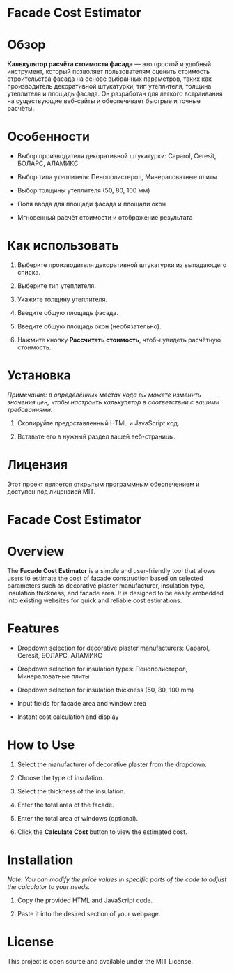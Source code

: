 # Facade Cost Estimator

# Обзор

**Калькулятор расчёта стоимости фасада** — это простой и удобный инструмент, который позволяет пользователям оценить стоимость строительства фасада на основе выбранных параметров, таких как производитель декоративной штукатурки, тип утеплителя, толщина утеплителя и площадь фасада. Он разработан для легкого встраивания на существующие веб-сайты и обеспечивает быстрые и точные расчёты.

# Особенности

* Выбор производителя декоративной штукатурки: Caparol, Ceresit, БОЛАРС, АЛАМИКС

* Выбор типа утеплителя: Пенополистерол, Минераловатные плиты

* Выбор толщины утеплителя (50, 80, 100 мм)

* Поля ввода для площади фасада и площади окон

* Мгновенный расчёт стоимости и отображение результата

# Как использовать

1. Выберите производителя декоративной штукатурки из выпадающего списка.

2. Выберите тип утеплителя.

3. Укажите толщину утеплителя.

4. Введите общую площадь фасада.

5. Введите общую площадь окон (необязательно).

6. Нажмите кнопку **Рассчитать стоимость**, чтобы увидеть расчётную стоимость.

# Установка

*Примечание: в определённых местах кода вы можете изменить значения цен, чтобы настроить калькулятор в соответствии с вашими требованиями.*

1. Скопируйте предоставленный HTML и JavaScript код.

2. Вставьте его в нужный раздел вашей веб-страницы.

# Лицензия

Этот проект является открытым программным обеспечением и доступен под лицензией MIT.

# Facade Cost Estimator

# Overview

The **Facade Cost Estimator** is a simple and user-friendly tool that allows users to estimate the cost of facade construction based on selected parameters such as decorative plaster manufacturer, insulation type, insulation thickness, and facade area. It is designed to be easily embedded into existing websites for quick and reliable cost estimations.

# Features

* Dropdown selection for decorative plaster manufacturers: Caparol, Ceresit, БОЛАРС, АЛАМИКС

* Dropdown selection for insulation types: Пенополистерол, Минераловатные плиты

* Dropdown selection for insulation thickness (50, 80, 100 mm)

* Input fields for facade area and window area

* Instant cost calculation and display

# How to Use

1. Select the manufacturer of decorative plaster from the dropdown.

2. Choose the type of insulation.

3. Select the thickness of the insulation.

4. Enter the total area of the facade.

5. Enter the total area of windows (optional).

6. Click the **Calculate Cost** button to view the estimated cost.

# Installation

*Note: You can modify the price values in specific parts of the code to adjust the calculator to your needs.*

1. Copy the provided HTML and JavaScript code.

2. Paste it into the desired section of your webpage.

# License

This project is open source and available under the MIT License.
